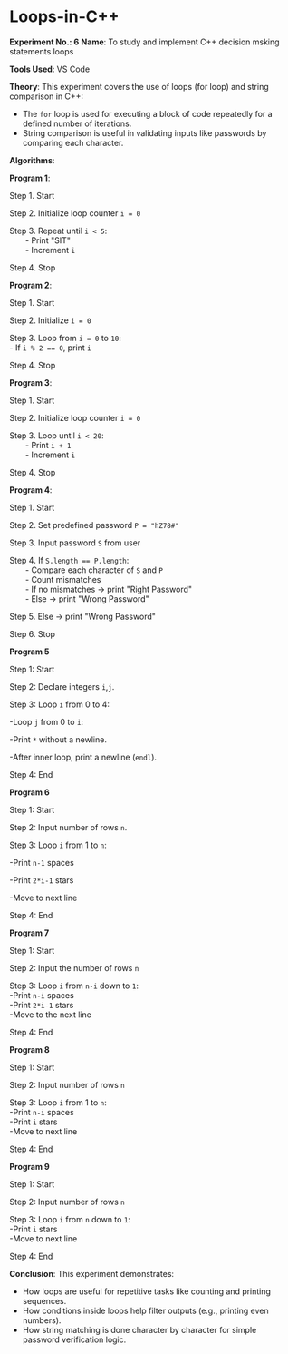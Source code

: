 # Loops-in-C++

**Experiment No.: 6**
**Name**: To study and implement C++ decision msking statements loops

**Tools Used**: VS Code

**Theory**: This experiment covers the use of loops (for loop) and string comparison in C++:

- The `for` loop is used for executing a block of code repeatedly for a defined number of iterations.
- String comparison is useful in validating inputs like passwords by comparing each character.

**Algorithms**:

**Program 1**:

Step 1. Start  

Step 2. Initialize loop counter `i = 0`  

Step 3. Repeat until `i < 5`:  
  - Print "SIT"  
  - Increment `i`  

Step 4. Stop

**Program 2**:

Step 1. Start  

Step 2. Initialize `i = 0`  

Step 3. Loop from `i = 0` to `10`:  
     - If `i % 2 == 0`, print `i`  

Step 4. Stop

**Program 3**:

Step 1. Start  

Step 2. Initialize loop counter `i = 0`  

Step 3. Loop until `i < 20`:  
  - Print `i + 1`  
  - Increment `i`  

Step 4. Stop

**Program 4**:

Step 1. Start  

Step 2. Set predefined password `P = "hZ78#"`  

Step 3. Input password `S` from user  

Step 4. If `S.length == P.length`:  
  - Compare each character of `S` and `P`  
  - Count mismatches  
  - If no mismatches → print "Right Password"  
  - Else → print "Wrong Password"  

Step 5. Else → print "Wrong Password"  

Step 6. Stop

**Program 5**

Step 1: Start

Step 2: Declare integers `i`,`j`.

Step 3: Loop `i` from 0 to 4:  

-Loop `j` from 0 to `i`:  

  -Print `*` without a newline.

-After inner loop, print a newline (`endl`).

Step 4: End

**Program 6**

Step 1: Start

Step 2: Input number of rows `n`.

Step 3: Loop `i` from 1 to `n`:  

-Print `n-1` spaces

-Print `2*i-1` stars

-Move to next line

Step 4: End

**Program 7**

Step 1: Start

Step 2: Input the number of rows `n`

Step 3: Loop `i` from `n-i` down to `1`:  
   -Print `n-i` spaces  
   -Print `2*i-1` stars  
   -Move to the next line

Step 4: End

**Program 8**

Step 1: Start

Step 2: Input number of rows `n`

Step 3: Loop `i` from 1 to `n`:  
  -Print `n-i` spaces  
  -Print `i` stars  
  -Move to next line

Step 4: End

**Program 9**

Step 1: Start

Step 2: Input number of rows `n`

Step 3: Loop `i` from `n` down to `1`:  
-Print `i` stars  
-Move to next line

Step 4: End


**Conclusion**: This experiment demonstrates:
- How loops are useful for repetitive tasks like counting and printing sequences.
- How conditions inside loops help filter outputs (e.g., printing even numbers).
- How string matching is done character by character for simple password verification logic.
